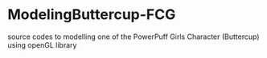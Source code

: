 # ModelingButtercup-FCG

source codes to modelling one of the PowerPuff Girls Character (Buttercup) using openGL library
